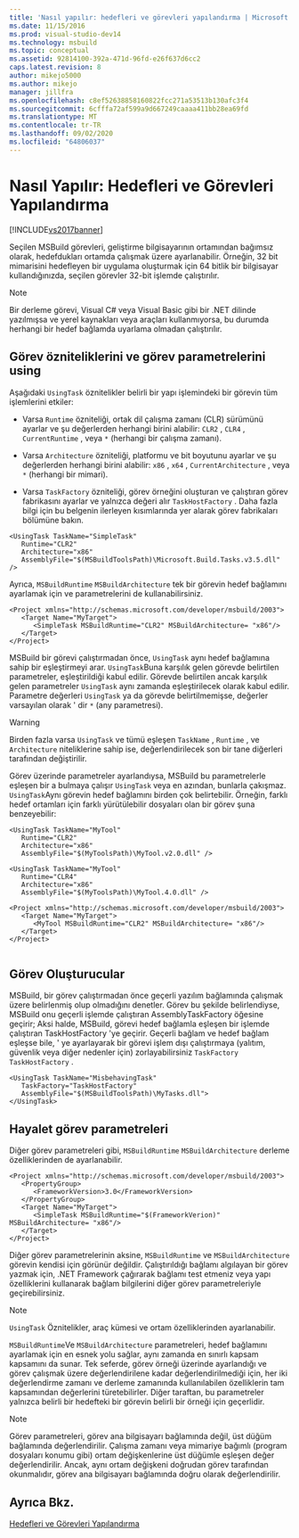 ```yaml
---
title: 'Nasıl yapılır: hedefleri ve görevleri yapılandırma | Microsoft Docs'
ms.date: 11/15/2016
ms.prod: visual-studio-dev14
ms.technology: msbuild
ms.topic: conceptual
ms.assetid: 92814100-392a-471d-96fd-e26f637d6cc2
caps.latest.revision: 8
author: mikejo5000
ms.author: mikejo
manager: jillfra
ms.openlocfilehash: c8ef52638858160822fcc271a53513b130afc3f4
ms.sourcegitcommit: 6cfffa72af599a9d667249caaaa411bb28ea69fd
ms.translationtype: MT
ms.contentlocale: tr-TR
ms.lasthandoff: 09/02/2020
ms.locfileid: "64806037"
---
```

# <a name="how-to-configure-targets-and-tasks"></a>Nasıl Yapılır: Hedefleri ve Görevleri Yapılandırma
[!INCLUDE[vs2017banner](../includes/vs2017banner.md)]

Seçilen MSBuild görevleri, geliştirme bilgisayarının ortamından bağımsız olarak, hedefdukları ortamda çalışmak üzere ayarlanabilir. Örneğin, 32 bit mimarisini hedefleyen bir uygulama oluşturmak için 64 bitlik bir bilgisayar kullandığınızda, seçilen görevler 32-bit işlemde çalıştırılır.  
  
> [!NOTE]
> Bir derleme görevi, Visual C# veya Visual Basic gibi bir .NET dilinde yazılmışsa ve yerel kaynakları veya araçları kullanmıyorsa, bu durumda herhangi bir hedef bağlamda uyarlama olmadan çalıştırılır.  
  
## <a name="usingtask-attributes-and-task-parameters"></a>Görev özniteliklerini ve görev parametrelerini using  
 Aşağıdaki `UsingTask` öznitelikler belirli bir yapı işlemindeki bir görevin tüm işlemlerini etkiler:  
  
- Varsa `Runtime` özniteliği, ortak dil çalışma zamanı (CLR) sürümünü ayarlar ve şu değerlerden herhangi birini alabilir: `CLR2` , `CLR4` , `CurrentRuntime` , veya `*` (herhangi bir çalışma zamanı).  
  
- Varsa `Architecture` özniteliği, platformu ve bit boyutunu ayarlar ve şu değerlerden herhangi birini alabilir: `x86` , `x64` , `CurrentArchitecture` , veya `*` (herhangi bir mimari).  
  
- Varsa `TaskFactory` özniteliği, görev örneğini oluşturan ve çalıştıran görev fabrikasını ayarlar ve yalnızca değeri alır `TaskHostFactory` . Daha fazla bilgi için bu belgenin ilerleyen kısımlarında yer alarak görev fabrikaları bölümüne bakın.  
  
```  
<UsingTask TaskName="SimpleTask"   
   Runtime="CLR2"  
   Architecture="x86"  
   AssemblyFile="$(MSBuildToolsPath)\Microsoft.Build.Tasks.v3.5.dll" />  
```  
  
 Ayrıca, `MSBuildRuntime` `MSBuildArchitecture` tek bir görevin hedef bağlamını ayarlamak için ve parametrelerini de kullanabilirsiniz.  
  
```  
<Project xmlns="http://schemas.microsoft.com/developer/msbuild/2003">  
   <Target Name="MyTarget">  
      <SimpleTask MSBuildRuntime="CLR2" MSBuildArchitecture= "x86"/>  
   </Target>  
</Project>  
```  
  
 MSBuild bir görevi çalıştırmadan önce, `UsingTask` aynı hedef bağlamına sahip bir eşleştirmeyi arar.  `UsingTask`Buna karşılık gelen görevde belirtilen parametreler, eşleştirildiği kabul edilir.  Görevde belirtilen ancak karşılık gelen parametreler `UsingTask` aynı zamanda eşleştirilecek olarak kabul edilir. Parametre değerleri `UsingTask` ya da görevde belirtilmemişse, değerler varsayılan olarak ' dir `*` (any parametresi).  
  
> [!WARNING]
> Birden fazla varsa `UsingTask` ve tümü eşleşen `TaskName` , `Runtime` , ve `Architecture` niteliklerine sahip ise, değerlendirilecek son bir tane diğerleri tarafından değiştirilir.  
  
 Görev üzerinde parametreler ayarlandıysa, MSBuild bu parametrelerle eşleşen bir a bulmaya çalışır `UsingTask` veya en azından, bunlarla çakışmaz.  `UsingTask`Aynı görevin hedef bağlamını birden çok belirtebilir.  Örneğin, farklı hedef ortamları için farklı yürütülebilir dosyaları olan bir görev şuna benzeyebilir:  
  
```  
<UsingTask TaskName="MyTool"   
   Runtime="CLR2"  
   Architecture="x86"  
   AssemblyFile="$(MyToolsPath)\MyTool.v2.0.dll" />  
  
<UsingTask TaskName="MyTool"   
   Runtime="CLR4"  
   Architecture="x86"  
   AssemblyFile="$(MyToolsPath)\MyTool.4.0.dll" />  
  
<Project xmlns="http://schemas.microsoft.com/developer/msbuild/2003">  
   <Target Name="MyTarget">  
      <MyTool MSBuildRuntime="CLR2" MSBuildArchitecture= "x86"/>  
   </Target>  
</Project>  
  
```  
  
## <a name="task-factories"></a>Görev Oluşturucular  
 MSBuild, bir görev çalıştırmadan önce geçerli yazılım bağlamında çalışmak üzere belirlenmiş olup olmadığını denetler.  Görev bu şekilde belirlendiyse, MSBuild onu geçerli işlemde çalıştıran AssemblyTaskFactory öğesine geçirir; Aksi halde, MSBuild, görevi hedef bağlamla eşleşen bir işlemde çalıştıran TaskHostFactory 'ye geçirir. Geçerli bağlam ve hedef bağlam eşleşse bile, ' ye ayarlayarak bir görevi işlem dışı çalıştırmaya (yalıtım, güvenlik veya diğer nedenler için) zorlayabilirsiniz `TaskFactory` `TaskHostFactory` .  
  
```  
<UsingTask TaskName="MisbehavingTask"   
   TaskFactory="TaskHostFactory"  
   AssemblyFile="$(MSBuildToolsPath)\MyTasks.dll">  
</UsingTask>  
```  
  
## <a name="phantom-task-parameters"></a>Hayalet görev parametreleri  
 Diğer görev parametreleri gibi, `MSBuildRuntime` `MSBuildArchitecture` derleme özelliklerinden de ayarlanabilir.  
  
```  
<Project xmlns="http://schemas.microsoft.com/developer/msbuild/2003">  
   <PropertyGroup>  
      <FrameworkVersion>3.0</FrameworkVersion>  
   </PropertyGroup>  
   <Target Name="MyTarget">  
      <SimpleTask MSBuildRuntime="$(FrameworkVerion)" MSBuildArchitecture= "x86"/>  
   </Target>  
</Project>  
```  
  
 Diğer görev parametrelerinin aksine, `MSBuildRuntime` ve `MSBuildArchitecture` görevin kendisi için görünür değildir.  Çalıştırıldığı bağlamı algılayan bir görev yazmak için, .NET Framework çağırarak bağlamı test etmeniz veya yapı özelliklerini kullanarak bağlam bilgilerini diğer görev parametreleriyle geçirebilirsiniz.  
  
> [!NOTE]
> `UsingTask` Öznitelikler, araç kümesi ve ortam özelliklerinden ayarlanabilir.  
  
 `MSBuildRuntime`Ve `MSBuildArchitecture` parametreleri, hedef bağlamını ayarlamak için en esnek yolu sağlar, aynı zamanda en sınırlı kapsam kapsamını da sunar.  Tek seferde, görev örneği üzerinde ayarlandığı ve görev çalışmak üzere değerlendirilene kadar değerlendirilmediği için, her iki değerlendirme zamanı ve derleme zamanında kullanılabilen özelliklerin tam kapsamından değerlerini türetebilirler.  Diğer taraftan, bu parametreler yalnızca belirli bir hedefteki bir görevin belirli bir örneği için geçerlidir.  
  
> [!NOTE]
> Görev parametreleri, görev ana bilgisayarı bağlamında değil, üst düğüm bağlamında değerlendirilir. Çalışma zamanı veya mimariye bağımlı (program dosyaları konumu gibi) ortam değişkenlerine üst düğümle eşleşen değer değerlendirilir.  Ancak, aynı ortam değişkeni doğrudan görev tarafından okunmalıdır, görev ana bilgisayarı bağlamında doğru olarak değerlendirilir.  
  
## <a name="see-also"></a>Ayrıca Bkz.  
 [Hedefleri ve Görevleri Yapılandırma](../msbuild/configuring-targets-and-tasks.md)

